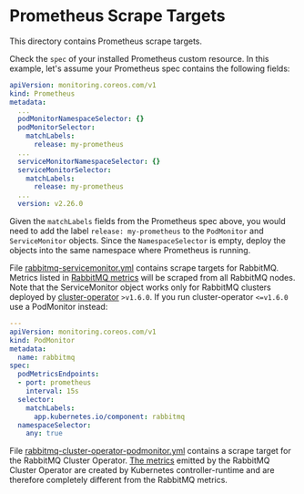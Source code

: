 # Prometheus Scrape Targets

This directory contains Prometheus scrape targets.

Check the `spec` of your installed Prometheus custom resource.
In this example, let's assume your Prometheus spec contains the following fields:

```yaml
apiVersion: monitoring.coreos.com/v1
kind: Prometheus
metadata:
  ...
  podMonitorNamespaceSelector: {}
  podMonitorSelector:
    matchLabels:
      release: my-prometheus
  ...
  serviceMonitorNamespaceSelector: {}
  serviceMonitorSelector:
    matchLabels:
      release: my-prometheus
  ...
  version: v2.26.0
```

Given the `matchLabels` fields from the Prometheus spec above, you would need to add the label `release: my-prometheus` to the `PodMonitor` and `ServiceMonitor` objects.
Since the `NamespaceSelector` is empty, deploy the objects into the same namespace where Prometheus is running.

File [rabbitmq-servicemonitor.yml](./rabbitmq-servicemonitor.yml) contains scrape targets for RabbitMQ.
Metrics listed in [RabbitMQ metrics](https://github.com/rabbitmq/rabbitmq-server/blob/master/deps/rabbitmq_prometheus/metrics.md) will be scraped from all RabbitMQ nodes.
Note that the ServiceMonitor object works only for RabbitMQ clusters deployed by [cluster-operator](https://github.com/rabbitmq/cluster-operator) `>v1.6.0`. If you run cluster-operator `<=v1.6.0` use a PodMonitor instead:

```yaml
---
apiVersion: monitoring.coreos.com/v1
kind: PodMonitor
metadata:
  name: rabbitmq
spec:
  podMetricsEndpoints:
  - port: prometheus
    interval: 15s
  selector:
    matchLabels:
      app.kubernetes.io/component: rabbitmq
  namespaceSelector:
    any: true
```

File [rabbitmq-cluster-operator-podmonitor.yml](./rabbitmq-cluster-operator-podmonitor.yml) contains a scrape target for the RabbitMQ Cluster Operator.
[The metrics](https://book.kubebuilder.io/reference/metrics.html) emitted by the RabbitMQ Cluster Operator are created by Kubernetes controller-runtime and are therefore completely different from the RabbitMQ metrics.
